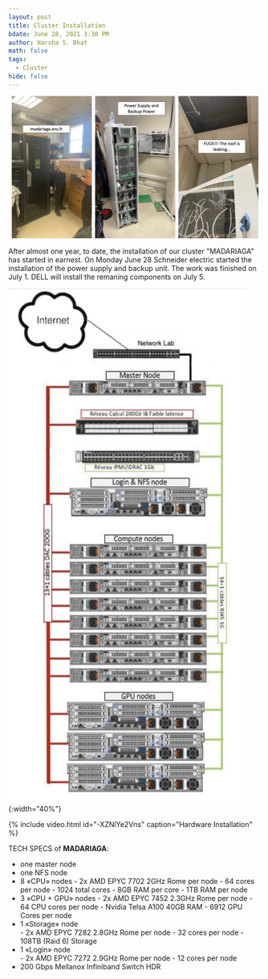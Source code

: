 ```yaml
---
layout: post
title: Cluster Installation
bdate: June 28, 2021 3:30 PM
author: Harsha S. Bhat
math: false
tags:
  - Cluster
hide: false
---
```

![Desktop View](/images/posts/cluster.jpg "Cluster Installation")

After almost one year, to date, the installation of our cluster "MADARIAGA" 
has started in earnest. On Monday June 28 Schneider electric started the
installation of the power supply and backup unit. The work was finished on 
July 1. DELL will install the remaning components on July 5.

![Desktop View](/images/posts/clusterdesign.png "Cluster Installation"){:width="40%"}

{% include video.html id="-XZNlYe2Vns" caption="Hardware Installation" %}





TECH SPECS of **MADARIAGA**:

* one master node
* one NFS node
* 8 «CPU» nodes 
  		- 2x AMD EPYC 7702 2GHz Rome per node
  		- 64 cores per node 
  		- 1024 total cores
  		- 8GB RAM per core 
  		- 1TB RAM per node
* 3 «CPU + GPU» nodes
  		- 2x AMD EPYC 7452 2.3GHz Rome per node
  		- 64 CPU cores per node
  		- Nvidia Telsa A100 40GB RAM
  		- 6912 GPU Cores per node
* 1 «Storage» node	
  		- 2x AMD EPYC 7282 2.8GHz Rome per node 
  		- 32 cores per node 
  		- 108TB (Raid 6) Storage
* 1 «Login» node	
  		- 2x AMD EPYC 7272 2.9GHz Rome per node 
  		- 12 cores per node 
* 200 Gbps Mellanox Infiniband Switch HDR